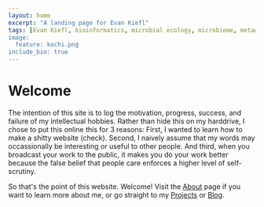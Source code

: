 ```yaml
---
layout: home
excerpt: "A landing page for Evan Kiefl"
tags: [Evan Kiefl, bioinformatics, microbial ecology, microbiome, metagenomics, anvi'o, university of chicago, university of victoria, PhD student]
image:
  feature: kochi.png
include_bio: true
---
```


# Welcome

The intention of this site is to log the motivation, progress, success, and failure of my
intellectual hobbies. Rather than hide this on my harddrive, I chose to put this online this for 3
reasons: First, I wanted to learn how to make a shitty website (check). Second, I naively assume
that my words may occassionally be interesting or useful to other people. And third, when you
broadcast your work to the public, it makes you do your work better because the false belief that
people care enforces a higher level of self-scrutiny.

So that's the point of this website. Welcome! Visit the [About](/about/) page if you want to learn
more about me, or go straight to my [Projects](/projects/) or [Blog](/posts/).
